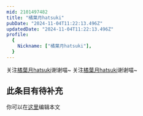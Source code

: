 ```yaml
---
mid: 2101497482
title: "橘葉月hatsuki"
pubDate: "2024-11-04T11:22:13.496Z"
updatedDate: "2024-11-04T11:22:13.496Z"
profile:
  {
    Nickname: ["橘葉月hatsuki"],
  }
---
```


关注[橘葉月hatsuki](https://space.bilibili.com/2101497482)谢谢喵~ 关注[橘葉月hatsuki](https://space.bilibili.com/2101497482)谢谢喵~

## 此条目有待补充
你可以在[这里](https://github.com/Yuhanawa/VTuber.ICU-Content/edit/master/v/橘葉月hatsuki/index.md)编辑本文
